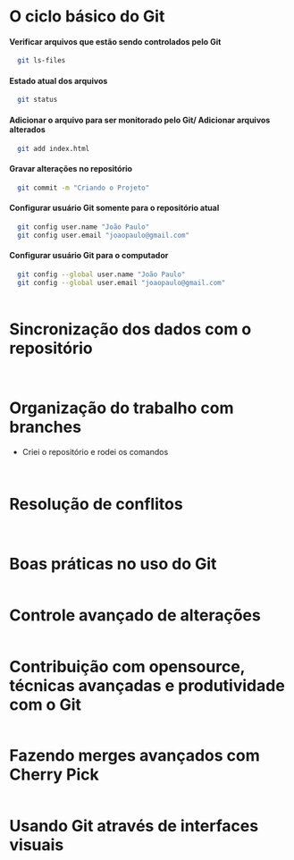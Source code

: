 # O ciclo básico do Git
#### Verificar arquivos que estão sendo controlados pelo Git
``` bash 
  git ls-files
```

#### Estado atual dos arquivos
``` bash 
  git status

```
#### Adicionar o arquivo para ser monitorado pelo Git/ Adicionar arquivos alterados
``` bash 
  git add index.html
```

#### Gravar alterações no repositório
``` bash 
  git commit -m "Criando o Projeto"
```

#### Configurar usuário Git somente para o repositório atual
``` bash 
  git config user.name "João Paulo"
  git config user.email "joaopaulo@gmail.com"
```

#### Configurar usuário Git para o computador
``` bash 
  git config --global user.name "João Paulo"
  git config --global user.email "joaopaulo@gmail.com"
```

#### 
``` bash 

```

#  Sincronização dos dados com o repositório
``` bash
  
```
# Organização do trabalho com branches
- Criei o repositório e rodei os comandos

``` bash
  
```

# Resolução de conflitos
``` bash
 
```

# Boas práticas no uso do Git
``` bash

```

# Controle avançado de alterações
``` bash

```

# Contribuição com opensource, técnicas avançadas e produtividade com o Git
``` bash


```

# Fazendo merges avançados com Cherry Pick
``` bash


```

#  Usando Git através de interfaces visuais
``` bash


```


